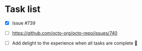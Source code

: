 # Task list

- [x] Issue #739

- [ ] <https://github.com/octo-org/octo-repo/issues/740>

- [ ] Add delight to the experience when all tasks are complete :tada:
